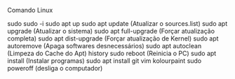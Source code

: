 Comando Linux
  
  sudo
  sudo -i
  sudo apt up
  sudo apt update (Atualizar o sources.list)
  sudo apt upgrade (Atualizar o sistema)
  sudo apt full-upgrade (Forçar atualização completa)
  sudo apt dist-upgrade (Forçar atualização de Kernel)
  sudo apt autoremove (Apaga softwares desnecessários)
  sudo apt autoclean (Limpeza do Cache do Apt)
  history 
  sudo reboot (Reinicia o PC) 
  sudo apt install (Instalar programas)
  sudo apt install git vim kolourpaint 
  sudo poweroff (desliga o computador)
